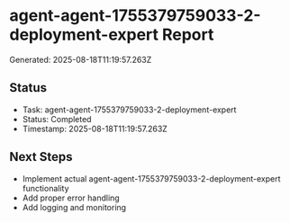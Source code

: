 # agent-agent-1755379759033-2-deployment-expert Report

Generated: 2025-08-18T11:19:57.263Z

## Status
- Task: agent-agent-1755379759033-2-deployment-expert
- Status: Completed
- Timestamp: 2025-08-18T11:19:57.263Z

## Next Steps
- Implement actual agent-agent-1755379759033-2-deployment-expert functionality
- Add proper error handling
- Add logging and monitoring
